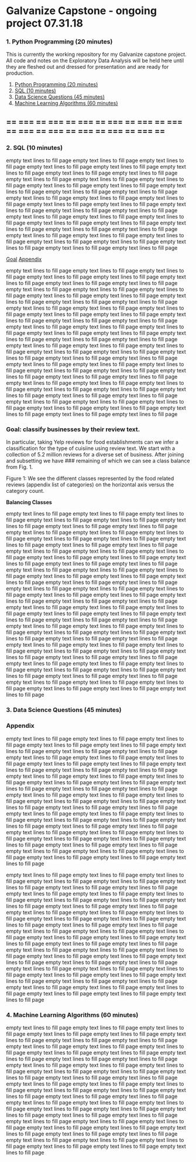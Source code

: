 # Galvanize Capstone - ongoing project 07.31.18

### 1. Python Programming (20 minutes)

This is currently the working repository for my Galvanize capstone project. All
code and notes on the Exploratory Data Analysis will be held here until they are 
fleshed out and dressed for presentation and are ready for production. 


1. [Python Programming (20 minutes)](#1-python-programming-20-minutes)
2. [SQL (10 minutes)](#2-sql-10-minutes)
3. [Data Science Questions (45 minutes)](#3-data-science-questions-45-minutes)
4. [Machine Learning Algorithms (60 minutes)](#4-machine-learning-algorithms-60-minutes)

== === == === == === == === == === == === == === == === == === == === == === ==
---
### 2. SQL (10 minutes)

empty text lines to fill page empty text lines to fill page 
empty text lines to fill page empty text lines to fill page 
empty text lines to fill page empty text lines to fill page 
empty text lines to fill page empty text lines to fill page 
empty text lines to fill page empty text lines to fill page 
empty text lines to fill page empty text lines to fill page 
empty text lines to fill page empty text lines to fill page 
empty text lines to fill page empty text lines to fill page 
empty text lines to fill page empty text lines to fill page 
empty text lines to fill page empty text lines to fill page 
empty text lines to fill page empty text lines to fill page 
empty text lines to fill page empty text lines to fill page 
empty text lines to fill page empty text lines to fill page 
empty text lines to fill page empty text lines to fill page 
empty text lines to fill page empty text lines to fill page 
empty text lines to fill page empty text lines to fill page 
empty text lines to fill page empty text lines to fill page 
empty text lines to fill page empty text lines to fill page 
empty text lines to fill page empty text lines to fill page 
empty text lines to fill page empty text lines to fill page 


[Goal](#-goal-classify-businesses-by-their-review-text)
[Appendix](#-appendix)



empty text lines to fill page empty text lines to fill page 
empty text lines to fill page empty text lines to fill page 
empty text lines to fill page empty text lines to fill page
empty text lines to fill page empty text lines to fill page 
empty text lines to fill page empty text lines to fill page 
empty text lines to fill page empty text lines to fill page 
empty text lines to fill page empty text lines to fill page 
empty text lines to fill page empty text lines to fill page 
empty text lines to fill page empty text lines to fill page 
empty text lines to fill page empty text lines to fill page 
empty text lines to fill page empty text lines to fill page 
empty text lines to fill page empty text lines to fill page 
empty text lines to fill page empty text lines to fill page 
empty text lines to fill page empty text lines to fill page 
empty text lines to fill page empty text lines to fill page 
empty text lines to fill page empty text lines to fill page 
empty text lines to fill page empty text lines to fill page 
empty text lines to fill page empty text lines to fill page 
empty text lines to fill page empty text lines to fill page 
empty text lines to fill page empty text lines to fill page 
empty text lines to fill page empty text lines to fill page 
empty text lines to fill page empty text lines to fill page 
empty text lines to fill page empty text lines to fill page 
empty text lines to fill page empty text lines to fill page 
empty text lines to fill page empty text lines to fill page 
empty text lines to fill page empty text lines to fill page 
empty text lines to fill page empty text lines to fill page 
empty text lines to fill page empty text lines to fill page 
empty text lines to fill page empty text lines to fill page 
empty text lines to fill page empty text lines to fill page 
empty text lines to fill page empty text lines to fill page 
empty text lines to fill page empty text lines to fill page 


### Goal: classify businesses by their review text. 

In particular, taking Yelp reviews for food establishments can we infer a classification 
for the type of cuisiine using review text. We start with a collection of 5.2 million 
reviews for a diverse set of business. After joining and subsetting we have ### 
remaining of which we can see a class balance from Fig. 1.


Figure 1: We see the different classes represented by the food related reviews 
(appendix list of categories) on the horizontal axis versus the category count.

**Balancing Classes**

empty text lines to fill page empty text lines to fill page 
empty text lines to fill page empty text lines to fill page 
empty text lines to fill page empty text lines to fill page 
empty text lines to fill page empty text lines to fill page 
empty text lines to fill page empty text lines to fill page 
empty text lines to fill page empty text lines to fill page 
empty text lines to fill page empty text lines to fill page 
empty text lines to fill page empty text lines to fill page 
empty text lines to fill page empty text lines to fill page 
empty text lines to fill page empty text lines to fill page 
empty text lines to fill page empty text lines to fill page 
empty text lines to fill page empty text lines to fill page 
empty text lines to fill page empty text lines to fill page 
empty text lines to fill page empty text lines to fill page 
empty text lines to fill page empty text lines to fill page 
empty text lines to fill page empty text lines to fill page 
empty text lines to fill page empty text lines to fill page 
empty text lines to fill page empty text lines to fill page 
empty text lines to fill page empty text lines to fill page 
empty text lines to fill page empty text lines to fill page 
empty text lines to fill page empty text lines to fill page 
empty text lines to fill page empty text lines to fill page 
empty text lines to fill page empty text lines to fill page 
empty text lines to fill page empty text lines to fill page 
empty text lines to fill page empty text lines to fill page 
empty text lines to fill page empty text lines to fill page 
empty text lines to fill page empty text lines to fill page 
empty text lines to fill page empty text lines to fill page 
empty text lines to fill page empty text lines to fill page 
empty text lines to fill page empty text lines to fill page 
empty text lines to fill page empty text lines to fill page 
empty text lines to fill page empty text lines to fill page 
empty text lines to fill page empty text lines to fill page 
empty text lines to fill page empty text lines to fill page 
empty text lines to fill page empty text lines to fill page 
empty text lines to fill page empty text lines to fill page 
empty text lines to fill page empty text lines to fill page 
empty text lines to fill page empty text lines to fill page 
empty text lines to fill page empty text lines to fill page 

### 3. Data Science Questions (45 minutes)


### Appendix


empty text lines to fill page empty text lines to fill page 
empty text lines to fill page empty text lines to fill page 
empty text lines to fill page empty text lines to fill page 
empty text lines to fill page empty text lines to fill page 
empty text lines to fill page empty text lines to fill page 
empty text lines to fill page empty text lines to fill page 
empty text lines to fill page empty text lines to fill page 
empty text lines to fill page empty text lines to fill page 
empty text lines to fill page empty text lines to fill page 
empty text lines to fill page empty text lines to fill page 
empty text lines to fill page empty text lines to fill page 
empty text lines to fill page empty text lines to fill page 
empty text lines to fill page empty text lines to fill page 
empty text lines to fill page empty text lines to fill page 
empty text lines to fill page empty text lines to fill page 
empty text lines to fill page empty text lines to fill page 
empty text lines to fill page empty text lines to fill page 
empty text lines to fill page empty text lines to fill page 
empty text lines to fill page empty text lines to fill page 
empty text lines to fill page empty text lines to fill page 
empty text lines to fill page empty text lines to fill page 
empty text lines to fill page empty text lines to fill page 
empty text lines to fill page empty text lines to fill page 
empty text lines to fill page empty text lines to fill page 
empty text lines to fill page empty text lines to fill page 
empty text lines to fill page empty text lines to fill page 
empty text lines to fill page empty text lines to fill page 

empty text lines to fill page empty text lines to fill page 
empty text lines to fill page empty text lines to fill page 
empty text lines to fill page empty text lines to fill page 
empty text lines to fill page empty text lines to fill page 
empty text lines to fill page empty text lines to fill page 
empty text lines to fill page empty text lines to fill page 
empty text lines to fill page empty text lines to fill page 
empty text lines to fill page empty text lines to fill page 
empty text lines to fill page empty text lines to fill page 
empty text lines to fill page empty text lines to fill page 
empty text lines to fill page empty text lines to fill page 
empty text lines to fill page empty text lines to fill page 
empty text lines to fill page empty text lines to fill page 
empty text lines to fill page empty text lines to fill page 
empty text lines to fill page empty text lines to fill page 
empty text lines to fill page empty text lines to fill page 
empty text lines to fill page empty text lines to fill page 
empty text lines to fill page empty text lines to fill page 
empty text lines to fill page empty text lines to fill page 
empty text lines to fill page empty text lines to fill page 
empty text lines to fill page empty text lines to fill page 
empty text lines to fill page empty text lines to fill page 
empty text lines to fill page empty text lines to fill page 
empty text lines to fill page empty text lines to fill page 
empty text lines to fill page empty text lines to fill page 
empty text lines to fill page empty text lines to fill page 
empty text lines to fill page empty text lines to fill page 

### 4. Machine Learning Algorithms (60 minutes)


empty text lines to fill page empty text lines to fill page 
empty text lines to fill page empty text lines to fill page 
empty text lines to fill page empty text lines to fill page 
empty text lines to fill page empty text lines to fill page 
empty text lines to fill page empty text lines to fill page 
empty text lines to fill page empty text lines to fill page 
empty text lines to fill page empty text lines to fill page 
empty text lines to fill page empty text lines to fill page 
empty text lines to fill page empty text lines to fill page 
empty text lines to fill page empty text lines to fill page 
empty text lines to fill page empty text lines to fill page 
empty text lines to fill page empty text lines to fill page 
empty text lines to fill page empty text lines to fill page 
empty text lines to fill page empty text lines to fill page 
empty text lines to fill page empty text lines to fill page 
empty text lines to fill page empty text lines to fill page 
empty text lines to fill page empty text lines to fill page 
empty text lines to fill page empty text lines to fill page 
empty text lines to fill page empty text lines to fill page 
empty text lines to fill page empty text lines to fill page 
empty text lines to fill page empty text lines to fill page 
empty text lines to fill page empty text lines to fill page 
empty text lines to fill page empty text lines to fill page 
empty text lines to fill page empty text lines to fill page 
empty text lines to fill page empty text lines to fill page 
empty text lines to fill page empty text lines to fill page 
empty text lines to fill page empty text lines to fill page 